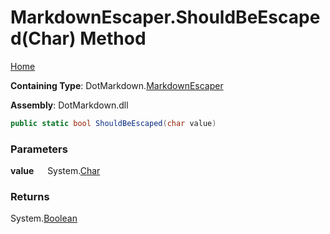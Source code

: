 # MarkdownEscaper\.ShouldBeEscaped\(Char\) Method

[Home](../../../README.md)

**Containing Type**: DotMarkdown\.[MarkdownEscaper](../README.md)

**Assembly**: DotMarkdown\.dll

```csharp
public static bool ShouldBeEscaped(char value)
```

### Parameters

**value** &emsp; System\.[Char](https://docs.microsoft.com/en-us/dotnet/api/system.char)

### Returns

System\.[Boolean](https://docs.microsoft.com/en-us/dotnet/api/system.boolean)

